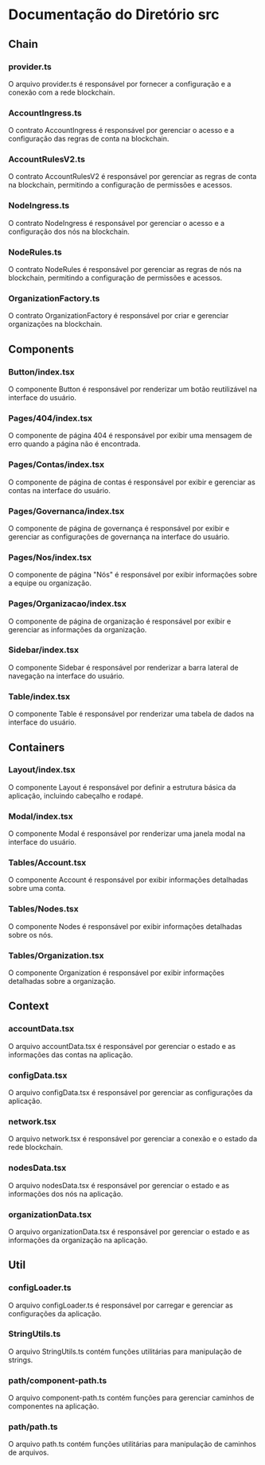 # Documentação do Diretório src

## Chain

### provider.ts
O arquivo provider.ts é responsável por fornecer a configuração e a conexão com a rede blockchain.

### AccountIngress.ts
O contrato AccountIngress é responsável por gerenciar o acesso e a configuração das regras de conta na blockchain.

### AccountRulesV2.ts
O contrato AccountRulesV2 é responsável por gerenciar as regras de conta na blockchain, permitindo a configuração de permissões e acessos.

### NodeIngress.ts
O contrato NodeIngress é responsável por gerenciar o acesso e a configuração dos nós na blockchain.

### NodeRules.ts
O contrato NodeRules é responsável por gerenciar as regras de nós na blockchain, permitindo a configuração de permissões e acessos.

### OrganizationFactory.ts
O contrato OrganizationFactory é responsável por criar e gerenciar organizações na blockchain.

## Components

### Button/index.tsx
O componente Button é responsável por renderizar um botão reutilizável na interface do usuário.

### Pages/404/index.tsx
O componente de página 404 é responsável por exibir uma mensagem de erro quando a página não é encontrada.

### Pages/Contas/index.tsx
O componente de página de contas é responsável por exibir e gerenciar as contas na interface do usuário.

### Pages/Governanca/index.tsx
O componente de página de governança é responsável por exibir e gerenciar as configurações de governança na interface do usuário.

### Pages/Nos/index.tsx
O componente de página "Nós" é responsável por exibir informações sobre a equipe ou organização.

### Pages/Organizacao/index.tsx
O componente de página de organização é responsável por exibir e gerenciar as informações da organização.

### Sidebar/index.tsx
O componente Sidebar é responsável por renderizar a barra lateral de navegação na interface do usuário.

### Table/index.tsx
O componente Table é responsável por renderizar uma tabela de dados na interface do usuário.

## Containers

### Layout/index.tsx
O componente Layout é responsável por definir a estrutura básica da aplicação, incluindo cabeçalho e rodapé.

### Modal/index.tsx
O componente Modal é responsável por renderizar uma janela modal na interface do usuário.

### Tables/Account.tsx
O componente Account é responsável por exibir informações detalhadas sobre uma conta.

### Tables/Nodes.tsx
O componente Nodes é responsável por exibir informações detalhadas sobre os nós.

### Tables/Organization.tsx
O componente Organization é responsável por exibir informações detalhadas sobre a organização.

## Context

### accountData.tsx
O arquivo accountData.tsx é responsável por gerenciar o estado e as informações das contas na aplicação.

### configData.tsx
O arquivo configData.tsx é responsável por gerenciar as configurações da aplicação.

### network.tsx
O arquivo network.tsx é responsável por gerenciar a conexão e o estado da rede blockchain.

### nodesData.tsx
O arquivo nodesData.tsx é responsável por gerenciar o estado e as informações dos nós na aplicação.

### organizationData.tsx
O arquivo organizationData.tsx é responsável por gerenciar o estado e as informações da organização na aplicação.

## Util

### configLoader.ts
O arquivo configLoader.ts é responsável por carregar e gerenciar as configurações da aplicação.

### StringUtils.ts
O arquivo StringUtils.ts contém funções utilitárias para manipulação de strings.

### path/component-path.ts
O arquivo component-path.ts contém funções para gerenciar caminhos de componentes na aplicação.

### path/path.ts
O arquivo path.ts contém funções utilitárias para manipulação de caminhos de arquivos.
